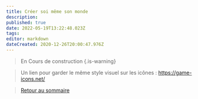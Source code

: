 ```yaml
---
title: Créer soi même son monde
description: 
published: true
date: 2022-05-19T13:22:48.023Z
tags: 
editor: markdown
dateCreated: 2020-12-26T20:00:47.976Z
---
```


> En Cours de construction
{.is-warning}


> Un lien pour garder le même style visuel sur les icônes : https://game-icons.net/


>[Retour au sommaire](/fr/systemes/Chroniques-Oubliées-Contemporain)